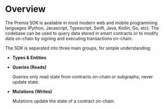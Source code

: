 # Overview

The Premia SDK is available in most modern web and mobile programming languages (Python, Javascript, Typescript, Swift, Java, Kotlin, Go, etc). The codebase can be used to query data stored in smart contracts or to modify data on-chain by signing and executing transactions on-chain.

The SDK is separated into three main groups, for simple understanding:

* **Types & Entities**
*   **Queries (Reads)**

    Queries only read state from contracts on-chain or subgraphs, never update state.
*   **Mutations (Writes)**

    Mutations update the state of a contract on-chain.
